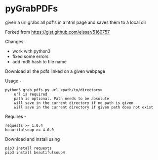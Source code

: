 # pyGrabPDFs
given a url grabs all pdf's in a html page and saves them to a local dir


Forked from https://gist.github.com/elssar/5160757

Changes:
* work with python3
* fixed some errors
* add md5 hash to file name

Download all the pdfs linked on a given webpage

Usage -

    python3 grab_pdfs.py url <path/to/directory>
        url is required
        path is optional. Path needs to be absolute
        will save in the current directory if no path is given
        will save in the current directory if given path does not exist

Requires - 
    
    requests >= 1.0.4
    beautifulsoup >= 4.0.0

Download and install using

    pip3 install requests
    pip3 install beautifulsoup4
